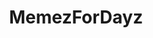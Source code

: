 ---
title: MemezForDayz
crosslinks:
- livven
- REEEEEEEEEE
- Pay_Respects
- fidgetspin
- funny
- dankmemes
- europeannationalism
- AMAAggregator
- mildlyinteresting
- me_irl
- aww
- pyrocynical
- dontdeadopeninside
- comics
---
